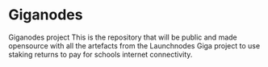 # Giganodes
Giganodes project
This is the repository that will be public and made opensource with all the artefacts from the Launchnodes Giga project to use staking returns to pay for schools internet connectivity.
